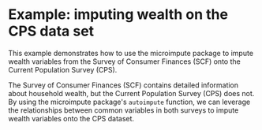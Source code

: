 # Example: imputing wealth on the CPS data set

This example demonstrates how to use the microimpute package to impute wealth variables from the Survey of Consumer Finances (SCF) onto the Current Population Survey (CPS). 

The Survey of Consumer Finances (SCF) contains detailed information about household wealth, but the Current Population Survey (CPS) does not. By using the microimpute package's `autoimpute` function, we can leverage the relationships between common variables in both surveys to impute wealth variables onto the CPS dataset.
